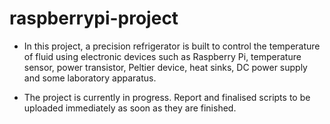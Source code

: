 # raspberrypi-project

- In this project, a precision refrigerator is built to control the temperature of fluid using electronic devices such as Raspberry Pi, temperature sensor, power transistor, Peltier device, heat sinks, DC power supply and some laboratory apparatus. 

- The project is currently in progress. Report and finalised scripts to be uploaded immediately as soon as they are finished.
